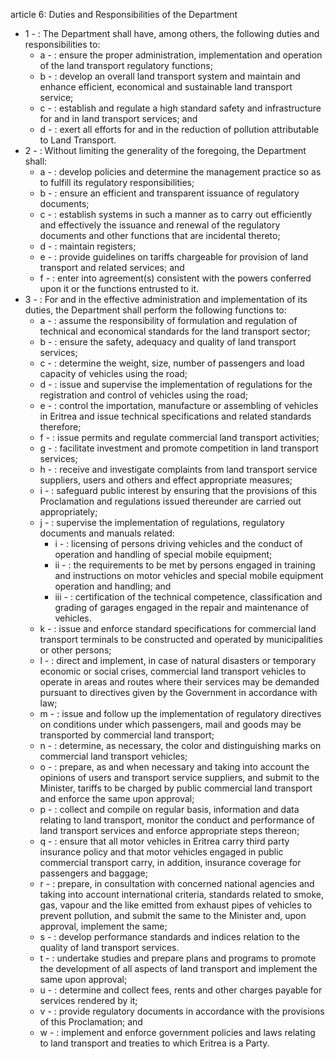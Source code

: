 article 6: Duties and Responsibilities of the Department 

<ul>
			<li>1 - : The Department shall have, among others, the following duties and responsibilities to:<ul>
						<li>a - : ensure the proper administration, implementation and operation of the land transport regulatory functions; <ul>
						</ul></li>						<li>b - : develop an overall land transport system and maintain and enhance efficient, economical and sustainable land transport service; <ul>
						</ul></li>						<li>c - : establish and regulate a high standard safety and infrastructure for and in land transport services; and <ul>
						</ul></li>						<li>d - : exert all efforts for and in the reduction of pollution attributable to Land Transport. <ul>
						</ul></li>			</ul></li>			<li>2 - : Without limiting the generality of the foregoing, the Department shall: <ul>
						<li>a - : develop policies and determine the management practice so as to fulfill its regulatory responsibilities; <ul>
						</ul></li>						<li>b - : ensure an efficient and transparent issuance of regulatory documents; <ul>
						</ul></li>						<li>c - : establish systems in such a manner as to carry out efficiently and effectively the issuance and renewal of the regulatory documents and other functions that are incidental thereto; <ul>
						</ul></li>						<li>d - : maintain registers; <ul>
						</ul></li>						<li>e - : provide guidelines on tariffs chargeable for provision of land transport and related services; and <ul>
						</ul></li>						<li>f - : enter into agreement(s) consistent with the powers conferred upon it or the functions entrusted to it. <ul>
						</ul></li>			</ul></li>			<li>3 - : For and in the effective administration and implementation of its duties, the Department shall perform the following functions to: <ul>
						<li>a - : assume the responsibility of formulation and regulation of technical and economical standards for the land transport sector; <ul>
						</ul></li>						<li>b - : ensure the safety, adequacy and quality of land transport services; <ul>
						</ul></li>						<li>c - : determine the weight, size, number of passengers and load capacity of vehicles using the road; <ul>
						</ul></li>						<li>d - : issue and supervise the implementation of regulations for the registration and control of vehicles using the road; <ul>
						</ul></li>						<li>e - : control the importation, manufacture or assembling of vehicles in Eritrea and issue technical specifications and related standards therefore; <ul>
						</ul></li>						<li>f - : issue permits and regulate commercial land transport activities; <ul>
						</ul></li>						<li>g - : facilitate investment and promote competition in land transport services; <ul>
						</ul></li>						<li>h - : receive and investigate complaints from land transport service suppliers, users and others and effect appropriate measures;<ul>
						</ul></li>						<li>i - : safeguard public interest by ensuring that the provisions of this Proclamation and regulations issued thereunder are carried out appropriately; <ul>
						</ul></li>						<li>j - : supervise the implementation of regulations, regulatory documents and manuals related: <ul>
									<li>i - : licensing of persons driving vehicles and the conduct of operation and handling of special mobile equipment; <ul>
									</ul></li>									<li>ii - : the requirements to be met by persons engaged in training and instructions on motor vehicles and special mobile equipment operation and handling; and <ul>
									</ul></li>									<li>iii - : certification of the technical competence, classification and grading of garages engaged in the repair and maintenance of vehicles. <ul>
									</ul></li>						</ul></li>						<li>k - : issue and enforce standard specifications for commercial land transport terminals to be constructed and operated by municipalities or other persons; <ul>
						</ul></li>						<li>l - : direct and implement, in case of natural disasters or temporary economic or social crises, commercial land transport vehicles to operate in areas and routes where their services may be demanded pursuant to directives given by the Government in accordance with law; <ul>
						</ul></li>						<li>m - : issue and follow up the implementation of regulatory directives on conditions under which passengers, mail and goods may be transported by commercial land transport; <ul>
						</ul></li>						<li>n - : determine, as necessary, the color and distinguishing marks on commercial land transport vehicles; <ul>
						</ul></li>						<li>o - : prepare, as and when necessary and taking into account the opinions of users and transport service suppliers, and submit to the Minister, tariffs to be charged by public commercial land transport and enforce the same upon approval; <ul>
						</ul></li>						<li>p - : collect and compile on regular basis, information and data relating to land transport, monitor the conduct and performance of land transport services and enforce appropriate steps thereon; <ul>
						</ul></li>						<li>q - : ensure that all motor vehicles in Eritrea carry third party insurance policy and that motor vehicles engaged in public commercial transport carry, in addition, insurance coverage for passengers and baggage; <ul>
						</ul></li>						<li>r - : prepare, in consultation with concerned national agencies and taking into account international criteria, standards related to smoke, gas, vapour and the like emitted from exhaust pipes of vehicles to prevent pollution, and submit the same to the Minister and, upon approval, implement the same; <ul>
						</ul></li>						<li>s - : develop performance standards and indices relation to the quality of land transport services. <ul>
						</ul></li>						<li>t - : undertake studies and prepare plans and programs to promote the development of all aspects of land transport and implement the same upon approval; <ul>
						</ul></li>						<li>u - : determine and collect fees, rents and other charges payable for services rendered by it; <ul>
						</ul></li>						<li>v - : provide regulatory documents in accordance with the provisions of this Proclamation; and <ul>
						</ul></li>						<li>w - : implement and enforce government policies and laws relating to land transport and treaties to which Eritrea is a Party.<ul>
						</ul></li>			</ul></li></ul>